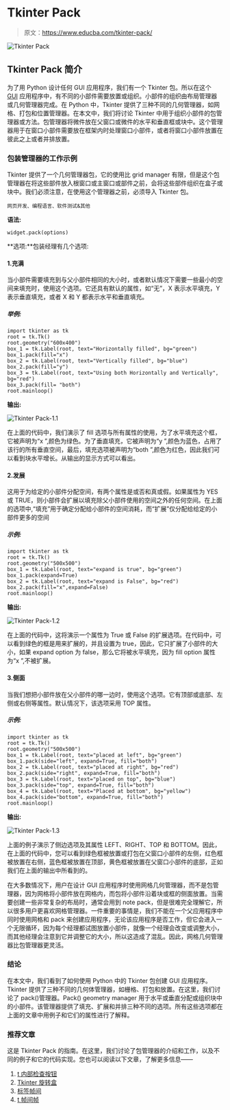 # Tkinter Pack

> 原文：<https://www.educba.com/tkinter-pack/>

![Tkinter Pack](img/ad0e227f91a010c6e1fedc8df99854b2.png)



## Tkinter Pack 简介

为了用 Python 设计任何 GUI 应用程序，我们有一个 Tkinter 包。所以在这个 [GUI](https://www.educba.com/what-is-gui/) 应用程序中，有不同的小部件需要放置或组织。小部件的组织由布局管理器或几何管理器完成。在 Python 中，Tkinter 提供了三种不同的几何管理器，如网格、打包和位置管理器。在本文中，我们将讨论 Tkinter 中用于组织小部件的包管理器或方法。包管理器将微件放在父窗口或微件的水平和垂直框或块中。这个管理器用于在窗口小部件需要放在框架内时处理窗口小部件，或者将窗口小部件放置在彼此之上或者并排放置。

### 包装管理器的工作示例

Tkinter 提供了一个几何管理器包，它的使用比 grid manager 有限，但是这个包管理器在将这些部件放入根窗口或主窗口或部件之前，会将这些部件组织在盒子或块中。我们必须注意，在使用这个管理器之前，必须导入 Tkinter 包。

<small>网页开发、编程语言、软件测试&其他</small>

**语法:**

`widget.pack(options)`

**选项:**包装经理有几个选项:

#### 1.充满

当小部件需要填充到与父小部件相同的大小时，或者默认情况下需要一些最小的空间来填充时，使用这个选项。它还具有默认的属性，如“无”，X 表示水平填充，Y 表示垂直填充，或者 X 和 Y 都表示水平和垂直填充。

##### **举例:**

```
import tkinter as tk
root = tk.Tk()
root.geometry("600x400")
box_1 = tk.Label(root, text="Horizontally filled", bg="green")
box_1.pack(fill="x")
box_2 = tk.Label(root, text="Vertically filled", bg="blue")
box_2.pack(fill="y")
box_3 = tk.Label(root, text="Using both Horizontally and Vertically", bg="red")
box_3.pack(fill= "both")
root.mainloop() 
```

**输出:**

![Tkinter Pack-1.1](img/739b0d087f2851eca09c0250dd89f1a7.png)



在上面的代码中，我们演示了 fill 选项与所有属性的使用，为了水平填充这个框，它被声明为“x ”,颜色为绿色。为了垂直填充，它被声明为“y ”,颜色为蓝色，占用了该行的所有垂直空间，最后，填充选项被声明为“both ”,颜色为红色，因此我们可以看到块水平增长。从输出的显示方式可以看出。

#### 2.发展

这用于为给定的小部件分配空间，有两个属性是或否和真或假。如果属性为 YES 或 TRUE，则小部件会扩展以填充除父小部件使用的空间之外的任何空间。在上面的选项中,“填充”用于确定分配给小部件的空间消耗，而“扩展”仅分配给给定的小部件更多的空间

##### 示例:

```
import tkinter as tk
root = tk.Tk()
root.geometry("500x500")
box_1 = tk.Label(root, text="expand is true", bg="green")
box_1.pack(expand=True)
box_2 = tk.Label(root, text="expand is False", bg="red")
box_2.pack(fill="x",expand=False)
root.mainloop() 
```

**输出:**

![Tkinter Pack-1.2](img/4d1c6b3e0dc65ae047c39621db248de9.png)



在上面的代码中，这将演示一个属性为 True 或 False 的扩展选项。在代码中，可以看到绿色的框是用来扩展的，并且设置为 true，因此，它只扩展了小部件的大小，如果 expand option 为 false，那么它将被水平填充，因为 fill option 属性为“x ”,不被扩展。

#### 3.侧面

当我们想把小部件放在父小部件的哪一边时，使用这个选项。它有顶部或底部、左侧或右侧等属性。默认情况下，该选项采用 TOP 属性。

##### 示例:

```
import tkinter as tk
root = tk.Tk()
root.geometry("500x500")
box_1 = tk.Label(root, text="placed at left", bg="green")
box_1.pack(side="left", expand=True, fill="both")
box_2 = tk.Label(root, text="placed at right", bg="red")
box_2.pack(side="right", expand=True, fill="both")
box_3 = tk.Label(root, text="placed on top", bg="blue")
box_3.pack(side="top", expand=True, fill="both")
box_4 = tk.Label(root, text="Placed at bottom", bg="yellow")
box_4.pack(side="bottom", expand=True, fill="both")
root.mainloop() 
```

**输出:**

![Tkinter Pack-1.3](img/4c1ba343c9de3eea98bf50eb84ef2241.png)



上面的例子演示了侧边选项及其属性 LEFT、RIGHT、TOP 和 BOTTOM。因此，在上面的代码中，您可以看到绿色框被放置或打包在父窗口小部件的左侧，红色框被放置在右侧，蓝色框被放置在顶部，黄色框被放置在父窗口小部件的底部，正如我们在上面的输出中所看到的。

在大多数情况下，用户在设计 GUI 应用程序时使用网格几何管理器，而不是包管理器，因为网格将小部件放在网格内，而包将小部件沿着块或框的侧面放置。当需要创建一些非常复杂的布局时，通常会用到 note pack，但是很难完全理解它，所以很多用户更喜欢网格管理器。一件重要的事情是，我们不能在一个父应用程序中同时使用网格和 pack 来创建应用程序，无论该应用程序是否工作，但它会进入一个无限循环，因为每个经理都试图放置小部件，就像一个经理会改变或调整大小，而其他经理会注意到它并调整它的大小，所以这造成了混乱。因此，网格几何管理器比包管理器更灵活。

### 结论

在本文中，我们看到了如何使用 Python 中的 Tkinter 包创建 GUI 应用程序。Tkinter 提供了三种不同的几何体管理器，如栅格、打包和放置。在这里，我们讨论了 pack()管理器。Pack() geometry manager 用于水平或垂直分配或组织块中的小部件。该管理器提供了填充、扩展和并排三种不同的选项。所有这些选项都在上面的文章中用例子和它们的属性进行了解释。

### 推荐文章

这是 Tkinter Pack 的指南。在这里，我们讨论了包管理器的介绍和工作，以及不同的例子和它的代码实现。您也可以阅读以下文章，了解更多信息——

1.  [t 内部检查按钮](https://www.educba.com/tkinter-checkbutton/)
2.  [Tkinter 旋转盒](https://www.educba.com/tkinter-spinbox/)
3.  [标签帧间](https://www.educba.com/tkinter-labelframe/)
4.  [t 帧间帧](https://www.educba.com/tkinter-frame/)





